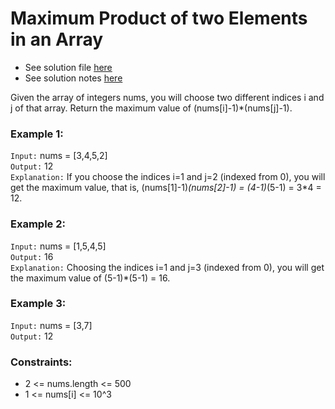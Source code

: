 # Maximum Product of two Elements in an Array

- See solution file [here](./solution.cpp)
- See solution notes [here](./1464.%20Maximum%20Product%20of%20Two%20Elements%20in%20an%20Array.pdf)

Given the array of integers nums, you will choose two different indices i and j of that
array. Return the maximum value of (nums[i]-1)*(nums[j]-1).
 
### Example 1:

`Input:` nums = [3,4,5,2]  
`Output:` 12   
`Explanation:` If you choose the indices i=1 and j=2 (indexed from 0), you will get the
maximum value, that is, (nums[1]-1)*(nums[2]-1) = (4-1)*(5-1) = 3*4 = 12.   

### Example 2:

`Input:` nums = [1,5,4,5]  
`Output:` 16  
`Explanation:` Choosing the indices i=1 and j=3 (indexed from 0), you will get the
maximum value of (5-1)*(5-1) = 16.  

### Example 3:

`Input:` nums = [3,7]  
`Output:` 12  
 
### Constraints:

- 2 <= nums.length <= 500
- 1 <= nums[i] <= 10^3